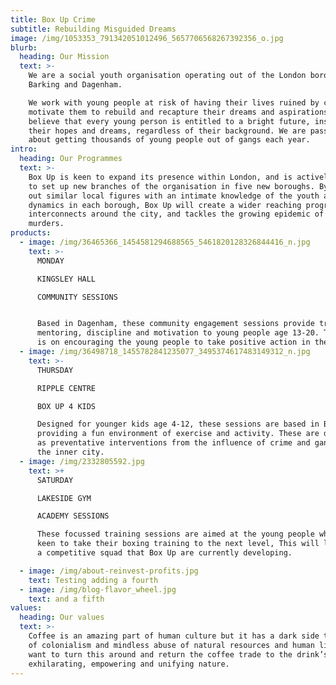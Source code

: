 ```yaml
---
title: Box Up Crime
subtitle: Rebuilding Misguided Dreams
image: /img/1053353_791342051012496_5657706568267392356_o.jpg
blurb:
  heading: Our Mission
  text: >-
    We are a social youth organisation operating out of the London borough
    Barking and Dagenham.

    We work with young people at risk of having their lives ruined by crime and
    motivate them to rebuild and recapture their dreams and aspirations. We
    believe that every young person is entitled to a bright future, inspired by
    their hopes and dreams, regardless of their background. We are passionate
    about getting thousands of young people out of gangs each year.
intro:
  heading: Our Programmes
  text: >-
    Box Up is keen to expand its presence within London, and is actively working
    to set up new branches of the organisation in five new boroughs. By seeking
    out similar local figures with an intimate knowledge of the youth and gang
    dynamics in each borough, Box Up will create a wider reaching program that
    interconnects around the city, and tackles the growing epidemic of teenage
    murders.
products:
  - image: /img/36465366_1454581294688565_5461820128326844416_n.jpg
    text: >-
      MONDAY

      KINGSLEY HALL

      COMMUNITY SESSIONS


      Based in Dagenham, these community engagement sessions provide training,
      mentoring, discipline and motivation to young people age 13-20. The focus
      is on encouraging the young people to take positive action in their lives.
  - image: /img/36498718_1455782841235077_3495374617483149312_n.jpg
    text: >-
      THURSDAY

      RIPPLE CENTRE

      BOX UP 4 KIDS

      Designed for younger kids age 4-12, these sessions are based in Barking,
      providing a fun environment of exercise and activity. These are designed
      as preventative interventions from the influence of crime and gangs within
      the inner city.
  - image: /img/2332805592.jpg
    text: >+
      SATURDAY

      LAKESIDE GYM

      ACADEMY SESSIONS

      These focussed training sessions are aimed at the young people who are
      keen to take their boxing training to the next level, This will lead into
      a competitive squad that Box Up are currently developing.

  - image: /img/about-reinvest-profits.jpg
    text: Testing adding a fourth
  - image: /img/blog-flavor_wheel.jpg
    text: and a fifth
values:
  heading: Our values
  text: >-
    Coffee is an amazing part of human culture but it has a dark side too – one
    of colonialism and mindless abuse of natural resources and human lives. We
    want to turn this around and return the coffee trade to the drink’s
    exhilarating, empowering and unifying nature.
---
```


